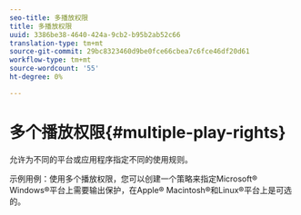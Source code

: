 ```yaml
---
seo-title: 多播放权限
title: 多播放权限
uuid: 3386be38-4640-424a-9cb2-b95b2ab52c66
translation-type: tm+mt
source-git-commit: 29bc8323460d9be0fce66cbea7c6fce46df20d61
workflow-type: tm+mt
source-wordcount: '55'
ht-degree: 0%

---
```



# 多个播放权限{#multiple-play-rights}

允许为不同的平台或应用程序指定不同的使用规则。

示例用例：使用多个播放权限，您可以创建一个策略来指定Microsoft® Windows®平台上需要输出保护，在Apple® Macintosh®和Linux®平台上是可选的。
